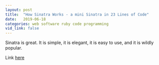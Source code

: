 ```yaml
---
layout: post
title:  "How Sinatra Works - a mini Sinatra in 23 Lines of Code"
date:   2019-06-18
categories: web software ruby code programming
vid_link: false
---
```


Sinatra is great. It is simple, it is elegant, it is easy to use, and it is wildly popular.

Link [here]

[here]: https://theseus.xyz/how-sinatra-works-or-how-to-create-sinatra-clone-in-23-lines-of-code/

